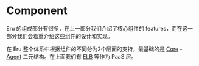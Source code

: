 # Component

Eru 的组成部分有很多，在上一部分我们介绍了核心组件的 features，而在这一部分我们会着重介绍这些组件的设计和实现。

在 Eru 整个体系中根据组件的不同分为2个层面的支持，最基础的是 [Core](https://github.com/projecteru2/core) - [Agent](https://github.com/projecteru2/agent) 二元结构。在上面我们有 [ELB](https://github.com/projecteru2/elb) 等作为 PaaS 层。


